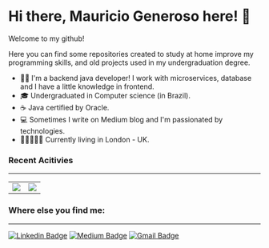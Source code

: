 # Hi there, Mauricio Generoso here! :runner:

Welcome to my github!

Here you can find some repositories created to study at home improve my programming skills, and old projects used in my undergraduation degree.

* :man_technologist: I'm a backend java developer! I work with microservices, database and I have a little knowledge in frontend.
* :mortar_board: Undergraduated in Computer science (in Brazil).
* :coffee: Java certified by Oracle.
* :computer: Sometimes I write on Medium blog and I'm passionated by technologies.
* :guardsman::european_castle::uk: Currently living in London - UK.

### Recent Acitivies
---
<center>
<table>
  <tr>
      <td><img align="center" src="https://github-readme-stats.vercel.app/api/top-langs/?username=mauriciogeneroso&hide=html&langs_count=6&layout=compact&theme=dracula" /></td>
      <td><img align="center" src="https://github-readme-stats.vercel.app/api?username=mauriciogeneroso&count_private=true&show_icons=true&theme=dracula" /></td>
  </tr>  
</table>
</center>


### Where else you find me:
---
[![Linkedin Badge](https://img.shields.io/badge/-LinkedIn-blue?style=flat-square&logo=Linkedin&logoColor=white&link=https://www.linkedin.com/in/mauriciogeneroso/)](https://www.linkedin.com/in/mauriciogeneroso/)
[![Medium Badge](https://img.shields.io/badge/-Medium-000?style=flat-square&logo=Medium&logoColor=white&link=https://medium.com/@mauriciogeneroso)](https://medium.com/@mauriciogeneroso)
[![Gmail Badge](https://img.shields.io/badge/-Gmail-c14438?style=flat-square&logo=Gmail&logoColor=white&link=mailto:mauriciomarquesgeneroso@gmail.com)](mailto:mauriciomarquesgeneroso@gmail.com)
